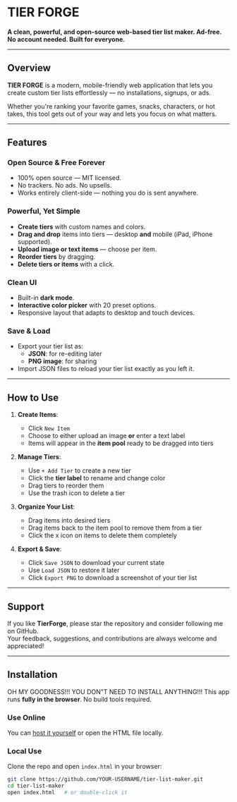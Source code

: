 # TIER FORGE

**A clean, powerful, and open-source web-based tier list maker. Ad-free. No account needed. Built for everyone.**

---

## Overview

**TIER FORGE** is a modern, mobile-friendly web application that lets you create custom tier lists effortlessly — no installations, signups, or ads.

Whether you're ranking your favorite games, snacks, characters, or hot takes, this tool gets out of your way and lets you focus on what matters.

---

## Features

### Open Source & Free Forever
- 100% open source — MIT licensed.
- No trackers. No ads. No upsells.
- Works entirely client-side — nothing you do is sent anywhere.

### Powerful, Yet Simple
- **Create tiers** with custom names and colors.
- **Drag and drop** items into tiers — desktop **and** mobile (iPad, iPhone supported).
- **Upload image or text items** — choose per item.
- **Reorder tiers** by dragging.
- **Delete tiers or items** with a click.

### Clean UI
- Built-in **dark mode**.
- **Interactive color picker** with 20 preset options.
- Responsive layout that adapts to desktop and touch devices.

### Save & Load
- Export your tier list as:
  - **JSON**: for re-editing later
  - **PNG image**: for sharing
- Import JSON files to reload your tier list exactly as you left it.

---

## How to Use

1. **Create Items**:
   - Click `New Item`
   - Choose to either upload an image **or** enter a text label
   - Items will appear in the **item pool** ready to be dragged into tiers

2. **Manage Tiers**:
   - Use `+ Add Tier` to create a new tier
   - Click the **tier label** to rename and change color
   - Drag tiers to reorder them
   - Use the trash icon to delete a tier

3. **Organize Your List**:
   - Drag items into desired tiers
   - Drag items back to the item pool to remove them from a tier
   - Click the x icon on items to delete them completely

4. **Export & Save**:
   - Click `Save JSON` to download your current state
   - Use `Load JSON` to restore it later
   - Click `Export PNG` to download a screenshot of your tier list

---

## Support

If you like **TierForge**, please star the repository and consider following me on GitHub.  
Your feedback, suggestions, and contributions are always welcome and appreciated!

---

## Installation

OH MY GOODNESS!!! YOU DON"T NEED TO INSTALL ANYTHING!!! This app runs **fully in the browser**. No build tools required.

### Use Online
You can [host it yourself](https://bloyomind.github.io/TIER-FORGE/) or open the HTML file locally.

### Local Use
Clone the repo and open `index.html` in your browser:

```bash
git clone https://github.com/YOUR-USERNAME/tier-list-maker.git
cd tier-list-maker
open index.html   # or double-click it
